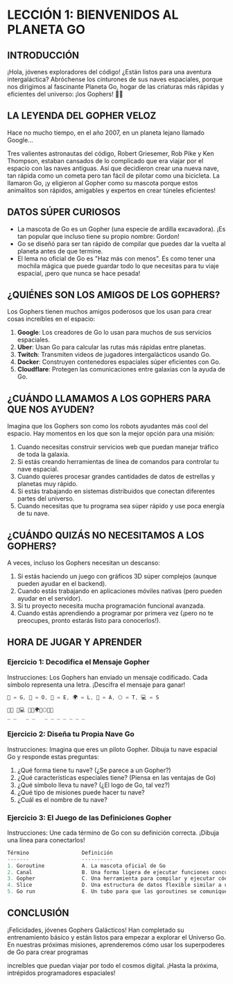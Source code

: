 # LECCIÓN 1: BIENVENIDOS AL PLANETA GO

## INTRODUCCIÓN

¡Hola, jóvenes exploradores del código! ¿Están listos para una aventura intergaláctica? Abróchense los cinturones de sus naves espaciales, porque nos dirigimos al fascinante Planeta Go, hogar de las criaturas más rápidas y eficientes del universo: ¡los Gophers! 🚀🐹

## LA LEYENDA DEL GOPHER VELOZ

Hace no mucho tiempo, en el año 2007, en un planeta lejano llamado Google...

Tres valientes astronautas del código, Robert Griesemer, Rob Pike y Ken Thompson, estaban cansados de lo complicado que era viajar por el espacio con las naves antiguas. Así que decidieron crear una nueva nave, tan rápida como un cometa pero tan fácil de pilotar como una bicicleta. La llamaron Go, ¡y eligieron al Gopher como su mascota porque estos animalitos son rápidos, amigables y expertos en crear túneles eficientes!

## DATOS SÚPER CURIOSOS

* La mascota de Go es un Gopher (una especie de ardilla excavadora). ¡Es tan popular que incluso tiene su propio nombre: Gordon!
* Go se diseñó para ser tan rápido de compilar que puedes dar la vuelta al planeta antes de que termine.
* El lema no oficial de Go es "Haz más con menos". Es como tener una mochila mágica que puede guardar todo lo que necesitas para tu viaje espacial, ¡pero que nunca se hace pesada!

## ¿QUIÉNES SON LOS AMIGOS DE LOS GOPHERS?

Los Gophers tienen muchos amigos poderosos que los usan para crear cosas increíbles en el espacio:

1. **Google**: Los creadores de Go lo usan para muchos de sus servicios espaciales.
2. **Uber**: Usan Go para calcular las rutas más rápidas entre planetas.
3. **Twitch**: Transmiten videos de jugadores intergalácticos usando Go.
4. **Docker**: Construyen contenedores espaciales súper eficientes con Go.
5. **Cloudflare**: Protegen las comunicaciones entre galaxias con la ayuda de Go.

## ¿CUÁNDO LLAMAMOS A LOS GOPHERS PARA QUE NOS AYUDEN?

Imagina que los Gophers son como los robots ayudantes más cool del espacio. Hay momentos en los que son la mejor opción para una misión:

1. Cuando necesitas construir servicios web que puedan manejar tráfico de toda la galaxia.
2. Si estás creando herramientas de línea de comandos para controlar tu nave espacial.
3. Cuando quieres procesar grandes cantidades de datos de estrellas y planetas muy rápido.
4. Si estás trabajando en sistemas distribuidos que conectan diferentes partes del universo.
5. Cuando necesitas que tu programa sea súper rápido y use poca energía de tu nave.

## ¿CUÁNDO QUIZÁS NO NECESITAMOS A LOS GOPHERS?

A veces, incluso los Gophers necesitan un descanso:

1. Si estás haciendo un juego con gráficos 3D súper complejos (aunque pueden ayudar en el backend).
2. Cuando estás trabajando en aplicaciones móviles nativas (pero pueden ayudar en el servidor).
3. Si tu proyecto necesita mucha programación funcional avanzada.
4. Cuando estás aprendiendo a programar por primera vez (¡pero no te preocupes, pronto estarás listo para conocerlos!).

## HORA DE JUGAR Y APRENDER

### Ejercicio 1: Decodifica el Mensaje Gopher

Instrucciones: Los Gophers han enviado un mensaje codificado. Cada símbolo representa una letra. ¡Descifra el mensaje para ganar!

```go
🐹 = G, 🚀 = O, 🌟 = E, 🌍 = L, 🌈 = A, 🌕 = T, 💻 = S

🐹🚀 🌟💻 🐹🌈🌍🌈🌕🌟🚀
_ _   _ _   _ _ _ _ _ _ _
```

### Ejercicio 2: Diseña tu Propia Nave Go

Instrucciones: Imagina que eres un piloto Gopher. Dibuja tu nave espacial Go y responde estas preguntas:

1. ¿Qué forma tiene tu nave? (¿Se parece a un Gopher?)
2. ¿Qué características especiales tiene? (Piensa en las ventajas de Go)
3. ¿Qué símbolo lleva tu nave? (¿El logo de Go, tal vez?)
4. ¿Qué tipo de misiones puede hacer tu nave?
5. ¿Cuál es el nombre de tu nave?

### Ejercicio 3: El Juego de las Definiciones Gopher

Instrucciones: Une cada término de Go con su definición correcta. ¡Dibuja una línea para conectarlos!

```go
Término                 Definición
-------                 ----------
1. Goroutine            A. La mascota oficial de Go
2. Canal                B. Una forma ligera de ejecutar funciones concurrentemente
3. Gopher               C. Una herramienta para compilar y ejecutar código Go
4. Slice                D. Una estructura de datos flexible similar a un array
5. Go run               E. Un tubo para que las goroutines se comuniquen
```

## CONCLUSIÓN

¡Felicidades, jóvenes Gophers Galácticos! Han completado su entrenamiento básico y están listos para empezar a explorar el Universo Go. En nuestras próximas misiones, aprenderemos cómo usar los superpoderes de Go para crear programas

increíbles que puedan viajar por todo el cosmos digital. ¡Hasta la próxima, intrépidos programadores espaciales!
